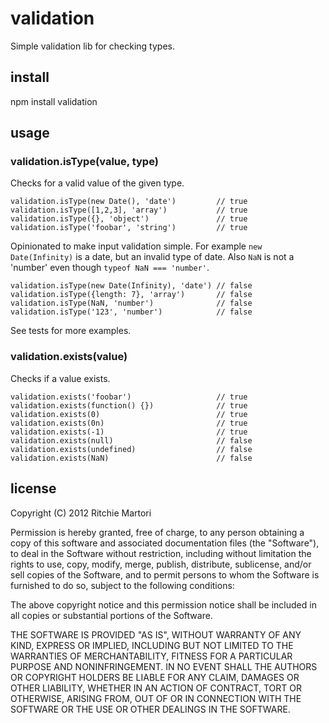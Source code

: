 # validation

Simple validation lib for checking types.

## install

npm install validation

## usage

### validation.isType(value, type)

Checks for a valid value of the given type.

    validation.isType(new Date(), 'date')         // true
    validation.isType([1,2,3], 'array')           // true
    validation.isType({}, 'object')               // true
    validation.isType('foobar', 'string')         // true
  
Opinionated to make input validation simple. For example `new Date(Infinity)` is a date, but an invalid type of date.
Also `NaN` is not a 'number' even though `typeof NaN === 'number'`.
  
    validation.isType(new Date(Infinity), 'date') // false
    validation.isType({length: 7}, 'array')       // false
    validation.isType(NaN, 'number')              // false
    validation.isType('123', 'number')            // false
    
See tests for more examples.

### validation.exists(value)

Checks if a value exists.

    validation.exists('foobar')                   // true
    validation.exists(function() {})              // true
    validation.exists(0)                          // true
    validation.exists(0n)                         // true
    validation.exists(-1)                         // true
    validation.exists(null)                       // false
    validation.exists(undefined)                  // false
    validation.exists(NaN)                        // false

## license

Copyright (C) 2012 Ritchie Martori

Permission is hereby granted, free of charge, to any person obtaining a copy of this software and associated documentation files (the "Software"), to deal in the Software without restriction, including without limitation the rights to use, copy, modify, merge, publish, distribute, sublicense, and/or sell copies of the Software, and to permit persons to whom the Software is furnished to do so, subject to the following conditions:

The above copyright notice and this permission notice shall be included in all copies or substantial portions of the Software.

THE SOFTWARE IS PROVIDED "AS IS", WITHOUT WARRANTY OF ANY KIND, EXPRESS OR IMPLIED, INCLUDING BUT NOT LIMITED TO THE WARRANTIES OF MERCHANTABILITY, FITNESS FOR A PARTICULAR PURPOSE AND NONINFRINGEMENT. IN NO EVENT SHALL THE AUTHORS OR COPYRIGHT HOLDERS BE LIABLE FOR ANY CLAIM, DAMAGES OR OTHER LIABILITY, WHETHER IN AN ACTION OF CONTRACT, TORT OR OTHERWISE, ARISING FROM, OUT OF OR IN CONNECTION WITH THE SOFTWARE OR THE USE OR OTHER DEALINGS IN THE SOFTWARE.